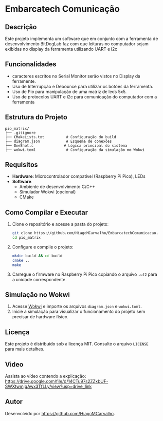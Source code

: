 # Embarcatech Comunicação

## Descrição
Este projeto implementa um software que em conjunto com a ferramenta de desenvolvimento BitDogLab faz com que leituras no computador sejam exibidas
no display da ferramenta utilizando UART e i2c

## Funcionalidades
- caracteres escritos no Serial Monitor serão vistos no Display da ferramente.
- Uso de Interrupção e Debounce para utilizar os botões da ferramenta.
- Uso de Pio para manipulação de uma matriz de leds 5x5.
- Uso de protocolos UART e i2c para comunicação do computador com a ferramenta 

## Estrutura do Projeto
```
pio_matrix/
├── .gitignore
├── CMakeLists.txt          # Configuração do build
├── diagram.json            # Esquema de conexões
├── OneShot.c              # Lógica principal do sistema
├── wokwi.toml              # Configuração da simulação no Wokwi
```

## Requisitos
- **Hardware**: Microcontrolador compatível (Raspberry Pi Pico), LEDs
- **Software**:
  - Ambiente de desenvolvimento C/C++
  - Simulador Wokwi (opcional)
  - CMake

## Como Compilar e Executar
1. Clone o repositório e acesse a pasta do projeto:
   ```sh
   git clone https://github.com/HiagoMCarvalho/EmbarcatechComunicacao.git
   cd pio_matrix
   ```
2. Configure e compile o projeto:
   ```sh
   mkdir build && cd build
   cmake ..
   make
   ```
3. Carregue o firmware no Raspberry Pi Pico copiando o arquivo `.uf2` para a unidade correspondente.

## Simulação no Wokwi
1. Acesse [Wokwi](https://wokwi.com/) e importe os arquivos `diagram.json` e `wokwi.toml`.
2. Inicie a simulação para visualizar o funcionamento do projeto sem precisar de hardware físico.

## Licença
Este projeto é distribuído sob a licença MIT. Consulte o arquivo `LICENSE` para mais detalhes.

## Video
Assista ao vídeo contendo a explicação: <https://drive.google.com/file/d/14CTu97s2ZZxbUF-SWXtwmjgAwx3TfLLy/view?usp=drive_link>

## Autor
Desenvolvido por <https://github.com/HiagoMCarvalho>.


